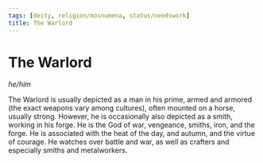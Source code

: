 ```yaml
---
tags: [deity, religion/mosnumena, status/needswork]
title: The Warlord
---
```

# The Warlord
*he/him*

The Warlord is usually depicted as a man in his prime, armed and armored (the exact weapons vary among cultures), often mounted on a horse, usually strong. However, he is occasionally also depicted as a smith, working in his forge. He is the God of war, vengeance, smiths, iron, and the forge. He is associated with the heat of the day, and autumn, and the virtue of courage. He watches over battle and war, as well as crafters and especially smiths and metalworkers.


